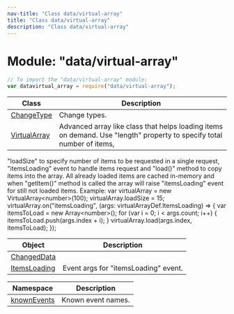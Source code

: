 ```yaml
---
nav-title: "Class data/virtual-array"
title: "Class data/virtual-array"
description: "Class data/virtual-array"
---
```

# Module: "data/virtual-array"

``` JavaScript
// To import the "data/virtual-array" module:
var datavirtual_array = require("data/virtual-array");
```

Class | Description
------|------------
[ChangeType](../../data/virtual-array/ChangeType.md) | Change types.
[VirtualArray](../../data/virtual-array/VirtualArray.md) | Advanced array like class that helps loading items on demand. Use "length" property to specify total number of items, 
"loadSize" to specify number of items to be requested in a single request, "itemsLoading" event to handle items request and 
"load()" method to copy items into the array. All already loaded items are cached in-memory and when "getItem()" method is called 
the array will raise "itemsLoading" event for still not loaded items. Example:
var virtualArray = new VirtualArray&lt;number&gt;(100);
virtualArray.loadSize = 15;
virtualArray.on("itemsLoading", (args: virtualArrayDef.ItemsLoading) =&gt; {
    var itemsToLoad = new Array&lt;number&gt;();
    for (var i = 0; i &lt; args.count; i++) {
        itemsToLoad.push(args.index + i);
    }
    virtualArray.load(args.index, itemsToLoad);
});

Object | Description
------|------------
[ChangedData](../../data/virtual-array/ChangedData.md) | 
[ItemsLoading](../../data/virtual-array/ItemsLoading.md) | Event args for "itemsLoading" event.

Namespace | Description
------|------------
[knownEvents](../../data/virtual-array/knownEvents/) | Known event names.